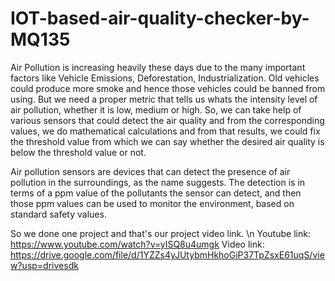# IOT-based-air-quality-checker-by-MQ135

Air Pollution is increasing heavily these days due to the many important factors like Vehicle Emissions, Deforestation, Industrialization. Old vehicles could produce more smoke and hence those vehicles could be banned from using. But we need a proper metric that tells us whats the intensity level of air pollution, whether it is low, medium or high. So, we can take help of various sensors that could detect the air quality and from the corresponding values, we do mathematical calculations and from that results, we could fix the threshold value from which we can say whether the desired air quality is below the threshold value or not. 
    
Air pollution sensors are devices that can detect the presence of air 
pollution in the surroundings, as the name suggests. The detection is in terms of a 
ppm value of the pollutants the sensor can detect, and then those ppm values can 
be used to monitor the environment, based on standard safety values.

So we done one project and that's our project video link.
\n Youtube link: https://www.youtube.com/watch?v=yISQ8u4umgk
Video link: https://drive.google.com/file/d/1YZZs4yJUtybmHkhoGiP37TpZsxE61uqS/view?usp=drivesdk

